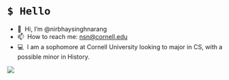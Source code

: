 # `$ Hello`
- 👋 &nbsp;Hi, I’m @nirbhaysinghnarang
- 📫 &nbsp;How to reach me: nsn@cornell.edu
- 💻 &nbsp;I am a sophomore at Cornell University looking to major in CS, with a possible minor in History.

<p align = "left">
  <img src = "https://github-readme-stats.vercel.app/api?username=nirbhaysinghnarang&show_icons=true&theme=tokyonight&line_height=27">
</p>
